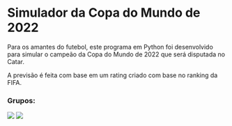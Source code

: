 <h1>Simulador da Copa do Mundo de 2022</h1>
<p>Para os amantes do futebol, este programa em Python foi desenvolvido para simular o campeão da Copa do Mundo de 2022 que será disputada no Catar.</p>
<p>A previsão é feita com base em um rating criado com base no ranking da FIFA.</p>
<h3>Grupos: </h3>
<img src="https://user-images.githubusercontent.com/99451711/190925092-25bb40d5-dc8d-4622-8c79-ecc8ba36f946.JPG">
<img src="https://user-images.githubusercontent.com/99451711/190925107-c17bec86-e2b3-47b1-8a0d-530f11a3d7d0.JPG">
